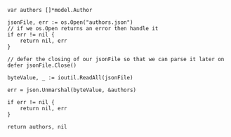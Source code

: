 	var authors []*model.Author

	jsonFile, err := os.Open("authors.json")
	// if we os.Open returns an error then handle it
	if err != nil {
		return nil, err
	}

	// defer the closing of our jsonFile so that we can parse it later on
	defer jsonFile.Close()

	byteValue, _ := ioutil.ReadAll(jsonFile)

	err = json.Unmarshal(byteValue, &authors)

	if err != nil {
		return nil, err
	}

	return authors, nil